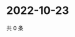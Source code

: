 # 2022-10-23

共 0 条

<!-- BEGIN WEIBO -->
<!-- 最后更新时间 Sun Oct 23 2022 14:17:18 GMT+0800 (China Standard Time) -->

<!-- END WEIBO -->
